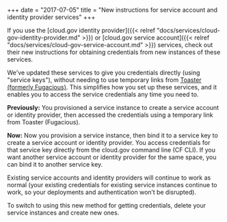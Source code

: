 +++
date = "2017-07-05"
title = "New instructions for service account and identity provider services"
+++

If you use the [cloud.gov identity provider]({{< relref "docs/services/cloud-gov-identity-provider.md" >}})
or [cloud.gov service account]({{< relref "docs/services/cloud-gov-service-account.md" >}}) services, check out their new instructions for obtaining credentials from new instances of these services.

We've updated these services to give you credentials directly (using "service keys"), without needing to use temporary links from [Toaster (formerly Fugacious)](https://fugacious.18f.gov/). This simplifies how you set up these services, and it enables you to access the service credentials any time you need to.

**Previously:** You provisioned a service instance to create a service account or identity provider, then accessed the credentials using a temporary link from Toaster (Fugacious).

**Now:** Now you provision a service instance, then bind it to a service key to create a service account or identity provider. You access credentials for that service key directly from the cloud.gov command line (CF CLI). If you want another service account or identity provider for the same space, you can bind it to another service key.

Existing service accounts and identity providers will continue to work as normal (your existing credentials for existing service instances continue to work, so your deployments and authentication won’t be disrupted).

To switch to using this new method for getting credentials, delete your service instances and create new ones.

